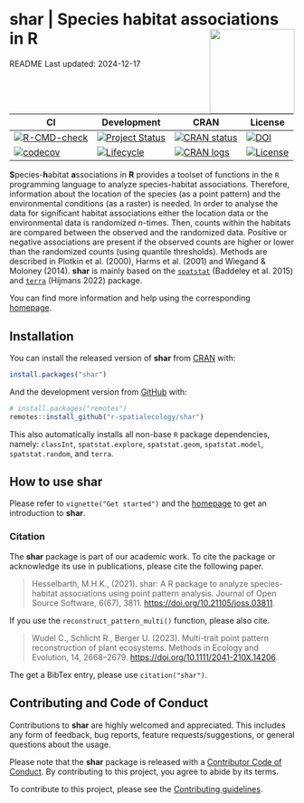 
<!-- README.md is generated from README.Rmd. Please edit that file -->

# **shar** \| **S**pecies **h**abitat **a**ssociations in **R** <img src="man/figures/logo.png" align="right" alt="" width="150" />

<!-- badges: start -->

README Last updated: 2024-12-17

| CI                                                                                                                                                                                   | Development                                                                                                                | CRAN                                                                                                                     | License                                                                                                         |
|--------------------------------------------------------------------------------------------------------------------------------------------------------------------------------------|----------------------------------------------------------------------------------------------------------------------------|--------------------------------------------------------------------------------------------------------------------------|-----------------------------------------------------------------------------------------------------------------|
| [![R-CMD-check](https://github.com/r-spatialecology/shar/actions/workflows/R-CMD-check.yaml/badge.svg)](https://github.com/r-spatialecology/shar/actions/workflows/R-CMD-check.yaml) | [![Project Status](https://www.repostatus.org/badges/latest/active.svg)](https://www.repostatus.org/#active)               | [![CRAN status](https://www.r-pkg.org/badges/version/shar)](https://cran.r-project.org/package=shar)                     | [![DOI](https://img.shields.io/badge/JOSS-10.21105/joss.03811-yellow.svg)](https://doi.org/10.21105/joss.03811) |
| [![codecov](https://codecov.io/gh/r-spatialecology/shar/branch/main/graph/badge.svg?token=XMo844ABs4)](https://codecov.io/gh/r-spatialecology/shar)                                  | [![Lifecycle](https://img.shields.io/badge/lifecycle-stable-brightgreen.svg)](https://www.tidyverse.org/lifecycle/#stable) | [![CRAN logs](https://cranlogs.r-pkg.org/badges/grand-total/shar)](http://cran.rstudio.com/web/packages/shar/index.html) | [![License](https://img.shields.io/badge/License-GPLv3-blue.svg)](https://www.gnu.org/licenses/gpl-3.0)         |

<!-- badges: end -->

**S**pecies-**h**abitat **a**ssociations in **R** provides a toolset of
functions in the `R` programming language to analyze species-habitat
associations. Therefore, information about the location of the species
(as a point pattern) and the environmental conditions (as a raster) is
needed. In order to analyse the data for significant habitat
associations either the location data or the environmental data is
randomized *n*-times. Then, counts within the habitats are compared
between the observed and the randomized data. Positive or negative
associations are present if the observed counts are higher or lower than
the randomized counts (using quantile thresholds). Methods are described
in Plotkin et al. (2000), Harms et al. (2001) and Wiegand & Moloney
(2014). **shar** is mainly based on the
[`spatstat`](http://spatstat.org) (Baddeley et al. 2015) and
[`terra`](https://rspatial.org/terra/) (Hijmans 2022) package.

You can find more information and help using the corresponding
[homepage](https://r-spatialecology.github.io/shar/).

## Installation

You can install the released version of **shar** from
[CRAN](https://cran.r-project.org/web/packages/shar/index.html) with:

``` r
install.packages("shar")
```

And the development version from
[GitHub](https://github.com/r-spatialecology/shar) with:

``` r
# install.packages("remotes")
remotes::install_github("r-spatialecology/shar")
```

This also automatically installs all non-base `R` package dependencies,
namely: `classInt`, `spatstat.explore`, `spatstat.geom`,
`spatstat.model`, `spatstat.random`, and `terra`.

## How to use **shar**

Please refer to `vignette("Get started")` and the
[homepage](https://r-spatialecology.github.io/shar/) to get an
introduction to **shar**.

### Citation

The **shar** package is part of our academic work. To cite the package
or acknowledge its use in publications, please cite the following paper.

> Hesselbarth, M.H.K., (2021). shar: A R package to analyze
> species-habitat associations using point pattern analysis. Journal of
> Open Source Software, 6(67), 3811.
> <https://doi.org/10.21105/joss.03811>.

If you use the `reconstruct_pattern_multi()` function, please also cite.

> Wudel C., Schlicht R., Berger U. (2023). Multi-trait point pattern
> reconstruction of plant ecosystems. Methods in Ecology and Evolution,
> 14, 2668–2679. <https://doi.org/10.1111/2041-210X.14206>.

The get a BibTex entry, please use `citation("shar")`.

## Contributing and Code of Conduct

Contributions to **shar** are highly welcomed and appreciated. This
includes any form of feedback, bug reports, feature
requests/suggestions, or general questions about the usage.

Please note that the **shar** package is released with a [Contributor
Code of Conduct](CODE_OF_CONDUCT.md). By contributing to this project,
you agree to abide by its terms.

To contribute to this project, please see the [Contributing
guidelines](CONTRIBUTING.md).
